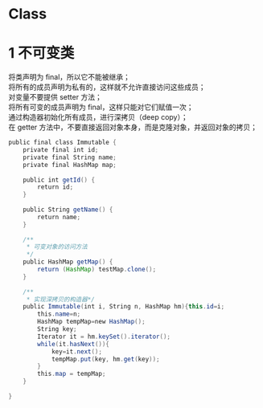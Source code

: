 # Class

# 1 不可变类

将类声明为 final，所以它不能被继承；  
将所有的成员声明为私有的，这样就不允许直接访问这些成员；  
对变量不要提供 setter 方法；  
将所有可变的成员声明为 final，这样只能对它们赋值一次；  
通过构造器初始化所有成员，进行深拷贝（deep copy）；  
在 getter 方法中，不要直接返回对象本身，而是克隆对象，并返回对象的拷贝；

```java
public final class Immutable {  
    private final int id;  
    private final String name;  
    private final HashMap map;  
    
    public int getId() {  
        return id;  
    }  
    
    public String getName() {  
        return name;  
    }  
    
    /** 
     * 可变对象的访问方法 
     */  
    public HashMap getMap() {  
        return (HashMap) testMap.clone();  
    }  
    
    /** 
     * 实现深拷贝的构造器*/  
    public Immutable(int i, String n, HashMap hm){this.id=i;  
        this.name=n;  
        HashMap tempMap=new HashMap();  
        String key;  
        Iterator it = hm.keySet().iterator();  
        while(it.hasNext()){  
            key=it.next();  
            tempMap.put(key, hm.get(key));  
        }  
        this.map = tempMap;  
    }  
   
}
```
